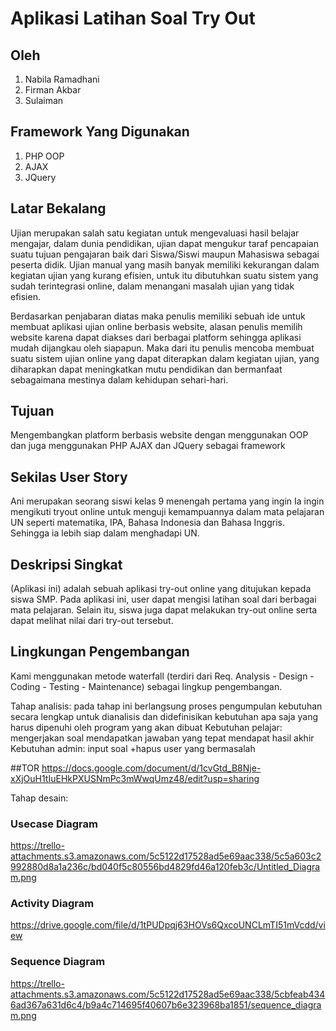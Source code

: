 # Aplikasi Latihan Soal Try Out

## Oleh
1. Nabila Ramadhani
2. Firman Akbar
3. Sulaiman

## Framework Yang Digunakan
1. PHP OOP
2. AJAX
3. JQuery

## Latar Bekalang 


Ujian merupakan salah satu kegiatan untuk mengevaluasi hasil belajar mengajar, dalam dunia pendidikan, ujian dapat mengukur taraf pencapaian suatu tujuan pengajaran baik dari Siswa/Siswi maupun Mahasiswa sebagai peserta didik. Ujian manual yang masih banyak memiliki kekurangan dalam kegiatan ujian yang kurang efisien, untuk itu dibutuhkan suatu sistem yang sudah terintegrasi online, dalam menangani masalah ujian yang tidak efisien.

Berdasarkan penjabaran diatas maka penulis memiliki sebuah ide untuk membuat aplikasi ujian online berbasis website, alasan penulis memilih website karena dapat diakses dari berbagai platform sehingga aplikasi mudah dijangkau oleh siapapun. Maka dari itu penulis mencoba membuat suatu sistem ujian online yang dapat diterapkan dalam kegiatan ujian, yang diharapkan dapat meningkatkan mutu pendidikan dan bermanfaat sebagaimana mestinya dalam kehidupan sehari-hari.

## Tujuan
Mengembangkan platform berbasis website dengan menggunakan OOP dan juga menggunakan PHP AJAX dan JQuery sebagai framework

## Sekilas User Story
Ani merupakan seorang siswi kelas 9 menengah pertama yang ingin Ia ingin mengikuti tryout online untuk menguji kemampuannya dalam mata pelajaran UN seperti matematika, IPA, Bahasa Indonesia dan Bahasa Inggris. Sehingga ia lebih siap dalam menghadapi UN. 

## Deskripsi Singkat
(Aplikasi ini) adalah sebuah aplikasi try-out online yang ditujukan kepada siswa SMP. Pada aplikasi ini, user dapat mengisi latihan soal dari berbagai mata pelajaran. Selain itu, siswa juga dapat melakukan try-out online serta dapat melihat nilai dari try-out tersebut.

## Lingkungan Pengembangan
Kami menggunakan metode waterfall (terdiri dari Req. Analysis - Design - Coding - Testing - Maintenance) sebagai
lingkup pengembangan. 

Tahap analisis: pada tahap ini berlangsung proses pengumpulan kebutuhan secara lengkap untuk dianalisis dan didefinisikan kebutuhan apa saja yang harus dipenuhi oleh program yang akan dibuat
        Kebutuhan pelajar: mengerjakan soal
                           mendapatkan jawaban yang tepat
                           mendapat hasil akhir
        Kebutuhan admin:  input soal
                          +hapus user yang bermasalah
                          
##TOR
https://docs.google.com/document/d/1cvGtd_B8Nje-xXjOuH1tIuEHkPXUSNmPc3mWwqUmz48/edit?usp=sharing

Tahap desain:
### Usecase Diagram
https://trello-attachments.s3.amazonaws.com/5c5122d17528ad5e69aac338/5c5a603c2992880d8a1a236c/bd040f5c80556bd4829fd46a120feb3c/Untitled_Diagram.png

### Activity Diagram
https://drive.google.com/file/d/1tPUDpqj63HOVs6QxcoUNCLmTI51mVcdd/view

### Sequence Diagram
https://trello-attachments.s3.amazonaws.com/5c5122d17528ad5e69aac338/5cbfeab4346ad367a631d6c4/b9a4c714695f40607b6e323968ba1851/sequence_diagram.png

                          
                           
